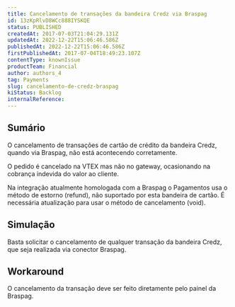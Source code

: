 ```yaml
---
title: Cancelamento de transações da bandeira Credz via Braspag
id: 13zKpRlvD8WCc888IYSKQE
status: PUBLISHED
createdAt: 2017-07-03T21:04:29.131Z
updatedAt: 2022-12-22T15:06:46.586Z
publishedAt: 2022-12-22T15:06:46.586Z
firstPublishedAt: 2017-07-04T18:49:23.107Z
contentType: knownIssue
productTeam: Financial
author: authors_4
tag: Payments
slug: cancelamento-de-credz-braspag
kiStatus: Backlog
internalReference: 
---
```


## Sumário

O cancelamento de transações de cartão de crédito da bandeira Credz, quando via Braspag, não está acontecendo corretamente. 

O pedido é cancelado na VTEX mas não no gateway, ocasionando na cobrança indevida do valor ao cliente.

Na integração atualmente homologada com a Braspag o Pagamentos usa o método de estorno (refund), não suportado por esta bandeira de cartão. É necessária atualização para usar o método de cancelamento (void).

## Simulação

Basta solicitar o cancelamento de qualquer transação da bandeira Credz, que seja realizada via conector Braspag.

## Workaround

O cancelamento da transação deve ser feito diretamente pelo painel da Braspag.

